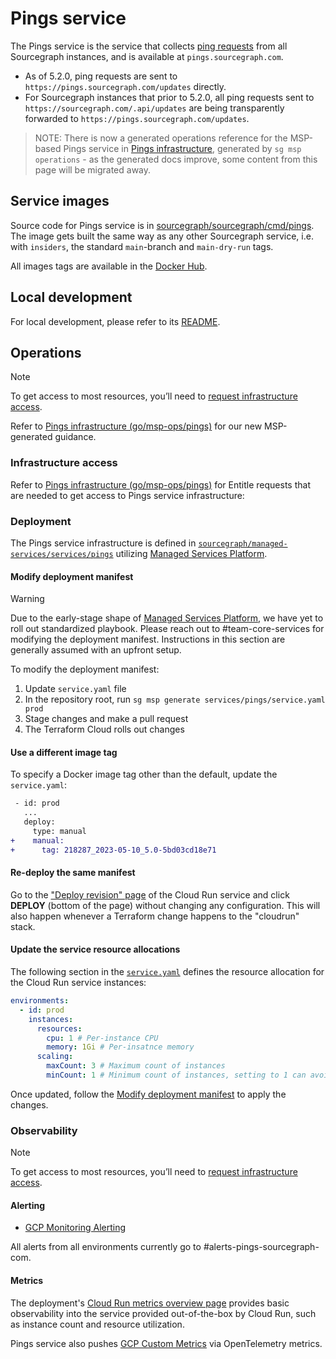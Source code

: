 # Pings service

The Pings service is the service that collects [ping requests](https://docs.sourcegraph.com/admin/pings) from all Sourcegraph instances, and is available at `pings.sourcegraph.com`.

- As of 5.2.0, ping requests are sent to `https://pings.sourcegraph.com/updates` directly.
- For Sourcegraph instances that prior to 5.2.0, all ping requests sent to `https://sourcegraph.com/.api/updates` are being transparently forwarded to `https://pings.sourcegraph.com/updates`.

> NOTE: There is now a generated operations reference for the MSP-based Pings service in [Pings infrastructure](../../../managed-services/pings.md), generated by `sg msp operations` - as the generated docs improve, some content from this page will be migrated away.

## Service images

Source code for Pings service is in [sourcegraph/sourcegraph/cmd/pings](https://github.com/sourcegraph/sourcegraph/tree/main/cmd/pings). The image gets built the same way as any other Sourcegraph service, i.e. with `insiders`, the standard `main`-branch and `main-dry-run` tags.

All images tags are available in the [Docker Hub](https://hub.docker.com/r/sourcegraph/pings/tags).

## Local development

For local development, please refer to its [README](https://github.com/sourcegraph/sourcegraph/blob/main/cmd/pings/README.md).

## Operations

> [!NOTE]
> To get access to most resources, you’ll need to [request infrastructure access](#infrastructure-access).
>
> Refer to [Pings infrastructure (go/msp-ops/pings)](../../../managed-services/pings.md) for our new MSP-generated guidance.

### Infrastructure access

Refer to [Pings infrastructure (go/msp-ops/pings)](../../../managed-services/pings.md) for Entitle requests that are needed to get access to Pings service infrastructure:

### Deployment

The Pings service infrastructure is defined in [`sourcegraph/managed-services/services/pings`](https://github.com/sourcegraph/managed-services/tree/main/services/pings) utilizing [Managed Services Platform](./platform.md).

#### Modify deployment manifest

> [!WARNING]
> Due to the early-stage shape of [Managed Services Platform](./platform.md), we have yet to roll out standardized playbook. Please reach out to #team-core-services for modifying the deployment manifest. Instructions in this section are generally assumed with an upfront setup.

To modify the deployment manifest:

1. Update `service.yaml` file
1. In the repository root, run `sg msp generate services/pings/service.yaml prod`
1. Stage changes and make a pull request
1. The Terraform Cloud rolls out changes

#### Use a different image tag

To specify a Docker image tag other than the default, update the `service.yaml`:

```diff
 - id: prod
   ...
   deploy:
     type: manual
+    manual:
+      tag: 218287_2023-05-10_5.0-5bd03cd18e71
```

#### Re-deploy the same manifest

Go to the ["Deploy revision" page](https://console.cloud.google.com/run/deploy/us-central1/pings?project=pings-prod-2f4f73edf1db) of the Cloud Run service and click **DEPLOY** (bottom of the page) without changing any configuration. This will also happen whenever a Terraform change happens to the "cloudrun" stack.

#### Update the service resource allocations

The following section in the [`service.yaml`](https://github.com/sourcegraph/managed-services/blob/main/services/pings/service.yaml#L29-L35) defines the resource allocation for the Cloud Run service instances:

```yaml
environments:
  - id: prod
    instances:
      resources:
        cpu: 1 # Per-instance CPU
        memory: 1Gi # Per-insatnce memory
      scaling:
        maxCount: 3 # Maximum count of instances
        minCount: 1 # Minimum count of instances, setting to 1 can avoid cold start
```

Once updated, follow the [Modify deployment manifest](#modify-deployment-manifest) to apply the changes.

### Observability

> [!NOTE]
> To get access to most resources, you’ll need to [request infrastructure access](#infrastructure-access).

#### Alerting

- [GCP Monitoring Alerting](https://console.cloud.google.com/monitoring/alerting?project=pings-prod-2f4f73edf1db)

All alerts from all environments currently go to #alerts-pings-sourcegraph-com.

#### Metrics

The deployment's [Cloud Run metrics overview page](https://console.cloud.google.com/run/detail/us-central1/pings/metrics?project=pings-prod-2f4f73edf1db) provides basic observability into the service provided out-of-the-box by Cloud Run, such as instance count and resource utilization.

Pings service also pushes [GCP Custom Metrics](https://console.cloud.google.com/monitoring/dashboards/builder/eda5de3e-2bd2-41ad-afe2-7c7dfaeeebba?project=pings-prod-2f4f73edf1db) via OpenTelemetry metrics.
